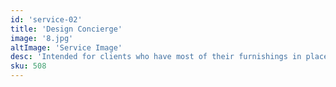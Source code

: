 ```yaml
---
id: 'service-02'
title: 'Design Concierge'
image: '8.jpg'
altImage: 'Service Image'
desc: 'Intended for clients who have most of their furnishings in place, but need assistance from an expert stylist in taking their proiect to completion with selections of decorative details and accent furniture from our showroom to tie their room(s) together and bring their vision to life.'
sku: 508
---
```


